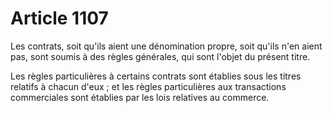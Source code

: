 # Article 1107

Les contrats, soit qu'ils aient une dénomination propre, soit qu'ils n'en aient pas, sont soumis à des règles générales, qui sont l'objet du présent titre.

Les règles particulières à certains contrats sont établies sous les titres relatifs à chacun d'eux ; et les règles particulières aux transactions commerciales sont établies par les lois relatives au commerce.
